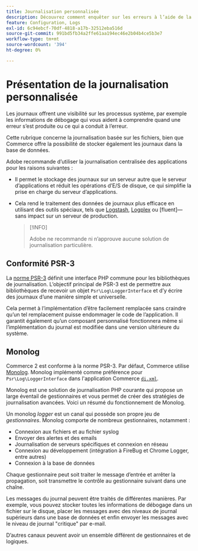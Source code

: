 ```yaml
---
title: Journalisation personnalisée
description: Découvrez comment enquêter sur les erreurs à l’aide de la journalisation personnalisée.
feature: Configuration, Logs
exl-id: 6c94ebcf-70df-4818-a17b-32512eba516d
source-git-commit: 991bd5fb34a2ffe61aa194ec46e2b04b4ce5b3e7
workflow-type: tm+mt
source-wordcount: '394'
ht-degree: 0%

---
```


# Présentation de la journalisation personnalisée

Les journaux offrent une visibilité sur les processus système, par exemple les informations de débogage qui vous aident à comprendre quand une erreur s’est produite ou ce qui a conduit à l’erreur.

Cette rubrique concerne la journalisation basée sur les fichiers, bien que Commerce offre la possibilité de stocker également les journaux dans la base de données.

Adobe recommande d’utiliser la journalisation centralisée des applications pour les raisons suivantes :

- Il permet le stockage des journaux sur un serveur autre que le serveur d’applications et réduit les opérations d’E/S de disque, ce qui simplifie la prise en charge du serveur d’applications.

- Cela rend le traitement des données de journaux plus efficace en utilisant des outils spéciaux, tels que [Logstash], [Logplex] ou [fluent]—sans impact sur un serveur de production.

  >[!INFO]
  >
  >Adobe ne recommande ni n’approuve aucune solution de journalisation particulière.

## Conformité PSR-3

La [norme PSR-3][laminas] définit une interface PHP commune pour les bibliothèques de journalisation. L’objectif principal de PSR-3 est de permettre aux bibliothèques de recevoir un objet `Psr\Log\LoggerInterface` et d’y écrire des journaux d’une manière simple et universelle.

Cela permet à l’implémentation d’être facilement remplacée sans craindre qu’un tel remplacement puisse endommager le code de l’application. Il garantit également qu’un composant personnalisé fonctionnera même si l’implémentation du journal est modifiée dans une version ultérieure du système.

## Monolog

Commerce 2 est conforme à la norme PSR-3. Par défaut, Commerce utilise [Monolog]. Monolog implémenté comme préférence pour `Psr\Log\LoggerInterface` dans l&#39;application Commerce [`di.xml`][di].

Monolog est une solution de journalisation PHP courante qui propose un large éventail de gestionnaires et vous permet de créer des stratégies de journalisation avancées. Voici un résumé du fonctionnement de Monolog.

Un monolog _logger_ est un canal qui possède son propre jeu de _gestionnaires_. Monolog comporte de nombreux gestionnaires, notamment :

- Connexion aux fichiers et au fichier syslog
- Envoyer des alertes et des emails
- Journalisation de serveurs spécifiques et connexion en réseau
- Connexion au développement (intégration à FireBug et Chrome Logger, entre autres)
- Connexion à la base de données

Chaque gestionnaire peut soit traiter le message d’entrée et arrêter la propagation, soit transmettre le contrôle au gestionnaire suivant dans une chaîne.

Les messages du journal peuvent être traités de différentes manières. Par exemple, vous pouvez stocker toutes les informations de débogage dans un fichier sur le disque, placer les messages avec des niveaux de journal supérieurs dans une base de données et enfin envoyer les messages avec le niveau de journal &quot;critique&quot; par e-mail.

D’autres canaux peuvent avoir un ensemble différent de gestionnaires et de logiques.

<!-- link definitions -->

[di]: https://github.com/magento/magento2/blob/2.4/app/etc/di.xml#L9
[fluentd]: https://www.fluentd.org/
[laminas]: https://docs.laminas.dev/laminas-log/
[Logplex]: https://devcenter.heroku.com/articles/logplex
[Logstash]: https://www.elastic.co/products/logstash
[Monolog]: https://github.com/Seldaek/monolog
